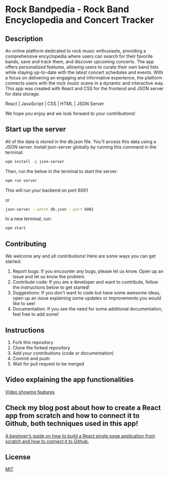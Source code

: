# Rock Bandpedia - Rock Band Encyclopedia and Concert Tracker

## Description
An online platform dedicated to rock music enthusiasts, providing a comprehensive encyclopedia where users can search for their favorite bands, save and track them, and discover upcoming concerts. The app offers personalized features, allowing users to curate their own band lists while staying up-to-date with the latest concert schedules and events. With a focus on delivering an engaging and informative experience, the platform connects users with the rock music scene in a dynamic and interactive way. This app was created with React and CSS for the frontend and JSON server for data storage.

React | JavaScript | CSS | HTML | JSON Server 

We hope you enjoy and we look forward to your contributions!

## Start up the server
All of the data is stored in the db.json file. You'll access this data using a JSON server. Install json-server globally by running this command in the terminal:

```bash
npm install -g json-server
```

Then, run the below in the terminal to start the server:

```bash
npm run server 
```

This will run your backend on port 6001

or

```bash
json-server --watch db.json --port 6001
```

In a new terminal, run:

```bash
npm start
``` 

## Contributing
We welcome any and all contributions! Here are some ways you can get started:
1. Report bugs: If you encounter any bugs, please let us know. Open up an issue and let us know the problem.
2. Contribute code: If you are a developer and want to contribute, follow the instructions below to get started!
3. Suggestions: If you don't want to code but have some awesome ideas, open up an issue explaining some updates or improvements you would like to see!
4. Documentation: If you see the need for some additional documentation, feel free to add some!

## Instructions
1. Fork this repository
2. Clone the forked repository
3. Add your contributions (code or documentation)
4. Commit and push
5. Wait for pull request to be merged

## Video explaining the app functionalities
[Video showing features](https://www.loom.com/share/b8265e48e41247f6abb79b35be980061?sid=980ec56e-e385-4003-9844-6e91e49e1ea4)

## Check my blog post about how to create a React app from scratch and how to connect it to Github, both techniques used in this app! 
[A beginner’s guide on how to build a React single page application from scratch and how to connect it to Github.](https://medium.com/@anna-cole/a-beginners-guide-on-how-to-build-a-react-single-page-application-from-scratch-b925f9697573)

## License
[MIT](https://choosealicense.com/licenses/mit/)

